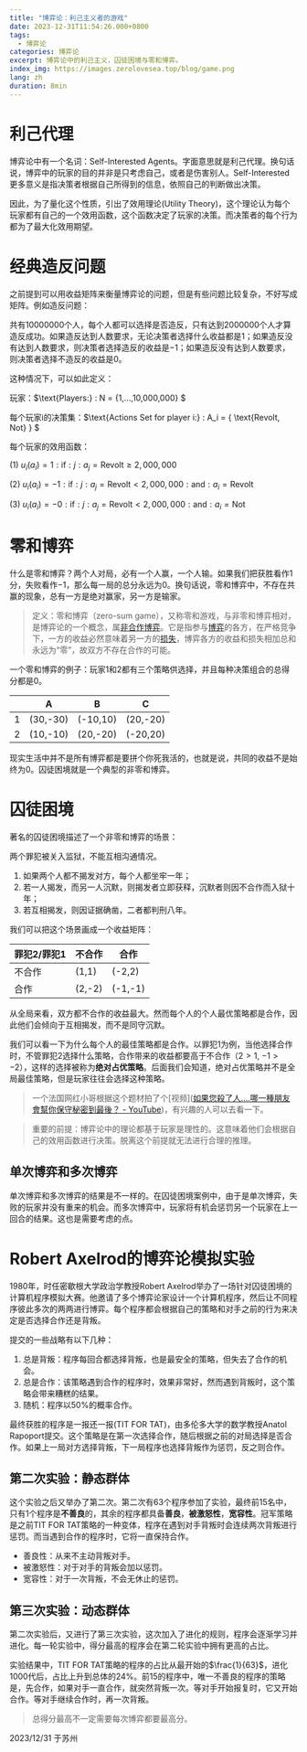 ```yaml
---
title: "博弈论：利己主义者的游戏"
date: 2023-12-31T11:54:26.000+0800
tags:
  - 博弈论
categories: 博弈论
excerpt: 博弈论中的利己主义，囚徒困境与零和博弈。
index_img: https://images.zerolovesea.top/blog/game.png
lang: zh
duration: 8min
---
```


# 利己代理

博弈论中有一个名词：Self-Interested Agents。字面意思就是利己代理。换句话说，博弈中的玩家的目的并非是只考虑自己，或者是伤害别人。Self-Interested更多意义是指决策者根据自己所得到的信息，依照自己的判断做出决策。

因此，为了量化这个性质，引出了效用理论(Utility Theory)，这个理论认为每个玩家都有自己的一个效用函数，这个函数决定了玩家的决策。而决策者的每个行为都为了最大化效用期望。

# 经典造反问题

之前提到可以用收益矩阵来衡量博弈论的问题，但是有些问题比较复杂，不好写成矩阵。例如造反问题：

共有$10000000$个人，每个人都可以选择是否造反，只有达到$2000000$个人才算造反成功。如果造反达到人数要求，无论决策者选择什么收益都是$1$；如果造反没有达到人数要求，则决策者选择造反的收益是$-1$；如果造反没有达到人数要求，则决策者选择不造反的收益是$0$。

这种情况下，可以如此定义：

玩家：$\text{Players:} : N = {1,...,10,000,000} \$

每个玩家i的决策集：$\text{Actions Set for player i:} : A_i = { \text{Revolt, Not} } \$

每个玩家的效用函数：

(1) $u_i(a_i) = 1 : \text{if} : j : a_j = \text{Revolt} \geqslant 2,000,000$

(2) $u_i(a_i) = -1 : \text{if} : j : a_j = \text{Revolt} < 2,000,000 : \text{and} : a_i = \text{Revolt}$

(3) $u_i(a_i) = -0 : \text{if} : j : a_j = \text{Revolt} < 2,000,000 : \text{and} : a_i = \text{Not}$

# 零和博弈

什么是零和博弈？两个人对局，必有一个人赢，一个人输。如果我们把获胜看作$1$分，失败看作$-1$，那么每一局的总分永远为$0$。换句话说，零和博弈中，不存在共赢的现象，总有一方是绝对赢家，另一方是输家。

> 定义：零和博弈（zero-sum game），又称零和游戏，与非零和博弈相对，是博弈论的一个概念，属[非合作博弈](https://baike.baidu.com/item/非合作博弈/4277540?fromModule=lemma_inlink)。它是指参与[博弈](https://baike.baidu.com/item/博弈/4669968?fromModule=lemma_inlink)的各方，在严格竞争下，一方的收益必然意味着另一方的[损失](https://baike.baidu.com/item/损失/10932540?fromModule=lemma_inlink)，博弈各方的收益和损失相加总和永远为“零”，故双方不存在合作的可能。


一个零和博弈的例子：玩家1和2都有三个策略供选择，并且每种决策组合的总得分都是0。

| | A | B  | C |
| ----------- | ---- | ---- | ----|
| 1    | (30,-30) |(-10,10) |(20,-20)|
| 2    | (10,-10) |(20,-20) |(-20,20)|

现实生活中并不是所有博弈都是要拼个你死我活的，也就是说，共同的收益不是始终为0。囚徒困境就是一个典型的非零和博弈。

# 囚徒困境

著名的囚徒困境描述了一个非零和博弈的场景：

两个罪犯被关入监狱，不能互相沟通情况。

1. 如果两个人都不揭发对方，每个人都坐牢一年；
2.  若一人揭发，而另一人沉默，则揭发者立即获释，沉默者则因不合作而入狱十年；
3. 若互相揭发，则因证据确凿，二者都判刑八年。

我们可以把这个场景画成一个收益矩阵：

|罪犯2/罪犯1 | 不合作 | 合作  |
| ----------- | ---- | ---- |
|    不合作    | (1,1) |(-2,2) |
|    合作     | (2,-2) |(-1,-1) |

从全局来看，双方都不合作的收益最大。然而每个人的个人最优策略都是合作，因此他们会倾向于互相揭发，而不是同守沉默。

我们可以看一下为什么每个人的最佳策略都是合作。以罪犯1为例，当他选择合作时，不管罪犯2选择什么策略，合作带来的收益都要高于不合作（$2>1$, $-1>-2$），这样的选择被称为**绝对占优策略**。后面我们会知道，绝对占优策略并不是全局最佳策略，但是玩家往往会选择这种策略。

> 一个法国网红小哥根据这个题材拍了个[视频]([如果您殺了人....哪一種朋友會幫你保守秘密到最後？ - YouTube](https://www.youtube.com/watch?v=bXH4ldYHvCg&list=LL&index=279))，有兴趣的人可以去看一下。

> 重要的前提：博弈论中的理论都基于玩家是理性的。这意味着他们会根据自己的效用函数进行决策。脱离这个前提就无法进行合理的推理。

## 单次博弈和多次博弈

单次博弈和多次博弈的结果是不一样的。在囚徒困境案例中，由于是单次博弈，失败的玩家并没有重来的机会。而多次博弈中，玩家将有机会惩罚另一个玩家在上一回合的结果。这也是需要考虑的点。

# Robert Axelrod的博弈论模拟实验

1980年，时任密歇根大学政治学教授Robert Axelrod举办了一场针对囚徒困境的计算机程序模拟大赛。他邀请了多个博弈论家设计一个计算机程序，然后让不同程序彼此多次的两两进行博弈。每个程序都会根据自己的策略和对手之前的行为来决定是否选择合作还是背叛。

提交的一些战略有以下几种：

1. 总是背叛：程序每回合都选择背叛，也是最安全的策略，但失去了合作的机会。
2. 总是合作：该策略遇到合作的程序时，效果非常好，然而遇到背叛时，这个策略会带来糟糕的结果。
3. 随机：程序以50%的概率合作。

最终获胜的程序是一报还一报(TIT FOR TAT)，由多伦多大学的数学教授Anatol Rapoport提交。这个策略是在第一次选择合作，随后根据之前的对局选择是否合作。如果上一局对方选择背叛，下一局程序也选择背叛作为惩罚，反之则合作。

## 第二次实验：静态群体

这个实验之后又举办了第二次。第二次有63个程序参加了实验，最终前15名中，只有1个程序是**不善良**的，其余的程序都具备**善良**，**被激怒性**，**宽容性**。冠军策略是之前TIT FOR TAT策略的一种变体，程序在遇到对手背叛时会连续两次背叛进行惩罚。而当遇到合作的程序时，它将一直保持合作。 

- 善良性：从来不主动背叛对手。
- 被激怒性：对于对手的背叛会加以惩罚。
- 宽容性：对于一次背叛，不会无休止的惩罚。

## 第三次实验：动态群体

第二次实验后，又进行了第三次实验，这次加入了进化的规则，程序会逐渐学习并进化。每一轮实验中，得分最高的程序会在第二轮实验中拥有更高的占比。

实验结果中，TIT FOR TAT策略的程序的占比从最开始的$\frac{1}{63}$，进化1000代后，占比上升到总体的24%。前15的程序中，唯一不善良的程序的策略是，先合作，如果对手一直合作，就突然背叛一次。等对手开始报复时，它又开始合作。等对手继续合作时，再一次背叛。

> 总得分最高不一定需要每次博弈都要最高分。

2023/12/31 于苏州
